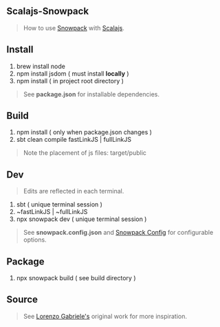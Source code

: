 Scalajs-Snowpack
----------------
>How to use [Snowpack](https://snowpack.dev) with [Scalajs](https://scala-js.org).

Install
-------
1. brew install node
2. npm install jsdom ( must install **locally** )
3. npm install ( in project root directory )
>See **package.json** for installable dependencies.

Build
-----
1. npm install ( only when package.json changes )
2. sbt clean compile fastLinkJS | fullLinkJS
>Note the placement of js files: target/public

Dev
---
>Edits are reflected in each terminal.
1. sbt ( unique terminal session )
2. ~fastLinkJS | ~fullLinkJS
3. npx snowpack dev ( unique terminal session )
>See **snowpack.config.json** and [Snowpack Config](https://www.snowpack.dev/reference/configuration) for configurable options.

Package
-------
1. npx snowpack build ( see build directory )

Source
------
>See [Lorenzo Gabriele's](https://github.com/lolgab/scalajs-snowpack-example) original work for more inspiration.

